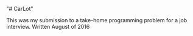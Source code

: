 "# CarLot" 

This was my submission to a take-home programming problem for a job interview. 
Written August of 2016
